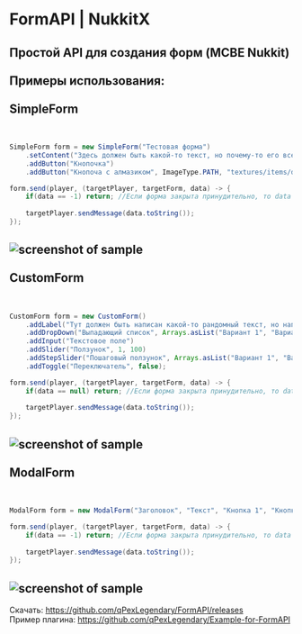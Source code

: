# FormAPI | NukkitX
Простой API для создания форм (MCBE Nukkit)
<br/><br/>
Примеры использования:
<br/><br/>
SimpleForm
-----------------------------------
<br/>

```java
SimpleForm form = new SimpleForm("Тестовая форма")
    .setContent("Здесь должен быть какой-то текст, но почему-то его все-таки нет.")
    .addButton("Кнопочка")
    .addButton("Кнопоча с алмазиком", ImageType.PATH, "textures/items/diamond");

form.send(player, (targetPlayer, targetForm, data) -> {
    if(data == -1) return; //Если форма закрыта принудительно, то data будет иметь значение -1
    
    targetPlayer.sendMessage(data.toString());
});
```

![screenshot of sample](http://images.vfl.ru/ii/1576485918/351dffe3/28924854.png)
<br/><br/>
CustomForm
-----------------------------------
<br/>

```java
CustomForm form = new CustomForm()
    .addLabel("Тут должен быть написан какой-то рандомный текст, но написано это.")
    .addDropDown("Выпадающий список", Arrays.asList("Вариант 1", "Вариант 2", "Вариант 3"))
    .addInput("Текстовое поле")
    .addSlider("Ползунок", 1, 100)
    .addStepSlider("Пошаговый ползунок", Arrays.asList("Вариант 1", "Вариант 2", "Вариант 3"))
    .addToggle("Переключатель", false);

form.send(player, (targetPlayer, targetForm, data) -> {
    if(data == null) return; //Если форма закрыта принудительно, то data будет иметь значение null
    
    targetPlayer.sendMessage(data.toString());
});
```         

![screenshot of sample](http://images.vfl.ru/ii/1576486356/8c9f89a6/28924955.png)
<br/><br/>
ModalForm
-----------------------------------
<br/>

```java
ModalForm form = new ModalForm("Заголовок", "Текст", "Кнопка 1", "Кнопка 2");

form.send(player, (targetPlayer, targetForm, data) -> {
    if(data == -1) return; //Если форма закрыта принудительно, то data будет иметь значение -1
    
    targetPlayer.sendMessage(data.toString());
});
```
                            
![screenshot of sample](http://images.vfl.ru/ii/1576486613/7c402664/28925022.png)
-----------------------------------
Скачать: https://github.com/qPexLegendary/FormAPI/releases <br>
Пример плагина: https://github.com/qPexLegendary/Example-for-FormAPI
